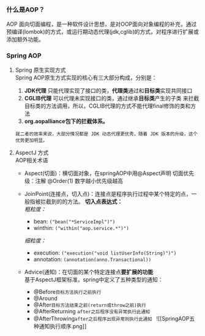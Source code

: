 ### 什么是AOP？
AOP 面向切面编程，是一种软件设计思想，是对OOP面向对象编程的补充，通过预编译(lombok)的方式，或运行期动态代理(jdk,cglib)的方式，对程序进行扩展或添加额外功能。
### Spring AOP
1. Spring 原生实现方式<br>Spring AOP原生方式实现的核心有三大部分构成，分别是：
	1. **JDK代理**
	只能代理实现了接口的类，**代理类**通过和**目标类**实现共同接口  
	2. **CGLIB代理**
	可以代理未实现接口的类，通过继承**目标类**产生的子类 来拦截目标类的方法调用，所以，CGLIB代理的方式不能代理final修饰的类和方法  
	3. **org.aopalliance包下的拦截体系。**
		
	`就二者的效率来说，大部分情况都是 JDK 动态代理更优秀，随着 JDK 版本的升级，这个优势更加明显。    `
	
2. AspectJ 方式<br>AOP相关术语
	- Aspect(切面)：横切面对象，在springAOP中用@Aspect声明
	切面优先级：注解 @Order(1)  数字越小优先级越高  

	- JoinPoint(连接点，切入点)：连接点是程序执行过程中某个特定的点，一般指被拦截到的的方法。
		**切入点表达式：**  
		*粗粒度：*
		- bean: `("bean("*ServiceImpl")")`
		- winthin: `("within("aop.service.*")")`  
		
		*细粒度：*
		- execution: `("execution("void listUserInfo(String)")")`
		- annotation: `(annotation(anno.Transactional))`  

	- Advice(通知)：在切面的某个特定连接点**要扩展的功能**    
		基于AspectJ框架标准，spring中定义了五种类型的通知：
		- @Before` 目标方法执行之前执行 `
		- @Around
		- @After`目标方法结束之前(return或throw之前)执行 `
		- @AfterReturning ` after之后程序没有异常执行此通知 `
		- @AfterThrowing`after之后程序出现异常则执行此通知 `
		![[SpringAOP五种通知执行顺序.png]]